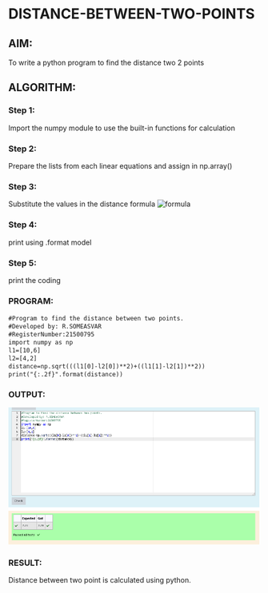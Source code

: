 # DISTANCE-BETWEEN-TWO-POINTS

## AIM:
To write a python program to find the distance two 2 points
## ALGORITHM:
### Step 1: 
Import the numpy module to use the built-in functions for calculation
### Step 2:
Prepare the lists from each linear equations and assign in np.array()
### Step 3: 
Substitute the values in the distance formula  ![formula](/formula.jpg)
### Step 4: 
print using .format model
### Step 5: 
print the coding
### PROGRAM:
~~~
#Program to find the distance between two points.
#Developed by: R.SOMEASVAR
#RegisterNumber:21500795
import numpy as np
l1=[10,6]
l2=[4,2]
distance=np.sqrt(((l1[0]-l2[0])**2)+((l1[1]-l2[1])**2))
print("{:.2f}".format(distance))
~~~
  


### OUTPUT:
![output](/distance.png)


### RESULT:
Distance between two point is calculated using python.

